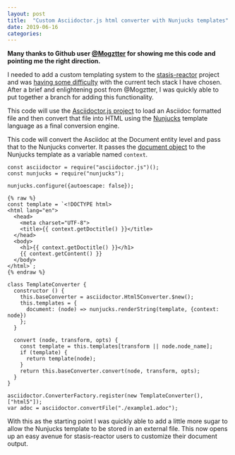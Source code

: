 ```yaml
---
layout: post
title:  "Custom Asciidoctor.js html converter with Nunjucks templates"
date: 2019-06-16
categories:
---
```


**Many thanks to Github user [@Mogztter](https://github.com/Mogztter) for
showing me this code and pointing me the right direction.**

I needed to add a custom templating system to the
[stasis-reactor](https://gitlab.com/elmiko/stasis-reactor) project and was
[having some difficulty](https://github.com/asciidoctor/asciidoctor.js/issues/735)
with the current tech stack I have chosen. After a brief and enlightening post
from @Mogztter, I was quickly able to put together a branch for adding this
functionality.

This code will use the [Asciidoctor.js project](https://github/asciidoctor/asciidoctor.js)
to load an Asciidoc formatted file and then convert that file into HTML using
the [Nunjucks](https://mozilla.github.io/nunjucks/) template language as a
final conversion engine.

This code will convert the Asciidoc at the Document entity level and pass that
to the Nunjucks converter. It passes the
[document object](https://asciidoctor.github.io/asciidoctor.js/master/#document)
to the Nunjucks template as a variable named `context`.

```
const asciidoctor = require("asciidoctor.js")();
const nunjucks = require("nunjucks");

nunjucks.configure({autoescape: false});

{% raw %}
const template = `<!DOCTYPE html>
<html lang="en">
  <head>
    <meta charset="UTF-8">
    <title>{{ context.getDoctitle() }}</title>
  </head>
  <body>
    <h1>{{ context.getDoctitle() }}</h1>
    {{ context.getContent() }}
  </body>
</html>`;
{% endraw %}

class TemplateConverter {
  constructor () {
    this.baseConverter = asciidoctor.Html5Converter.$new();
    this.templates = {
      document: (node) => nunjucks.renderString(template, {context: node})
    };
  }

  convert (node, transform, opts) {
    const template = this.templates[transform || node.node_name];
    if (template) {
      return template(node);
    }
    return this.baseConverter.convert(node, transform, opts);
  }
}

asciidoctor.ConverterFactory.register(new TemplateConverter(), ["html5"]);
var adoc = asciidoctor.convertFile("./example1.adoc");
```

With this as the starting point I was quickly able to add a little more
sugar to allow the Nunjucks template to be stored in an external file. This
now opens up an easy avenue for stasis-reactor users to customize
their document output.
